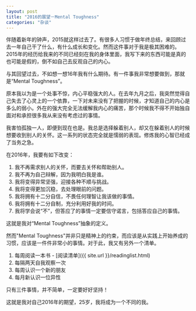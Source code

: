 ```yaml
---
layout: post
title: "2016的展望－Mental Toughness"
categories: "杂谈"
---
```

伴随着新年的钟声，2015就这样过去了。有很多人习惯于做年终总结，来回顾过去一年自己干了什么，有什么成长和变化。然而这件事对于我是极其困难的。2015年的经历给我来的不同已经刻在我的身体里面，我写下来的东西可能是真的也可能是假的，倒不如自己去反观自己的内心。

与其回望过去，不如想一想16年我有什么期待。有一件事我非常想要做到，那就是“Mental Toughness”。

原本我以为是一个处事不惊，内心平稳强大的人。在去年九月之后，我突然觉得自己失去了心灵上的一个依靠，一下对未来没有了把握的时候，才知道自己的内心是多么的弱小。外在的强大完全无法缓解我内心的痛苦，那个时候我不得不开始独自面对和承担很多我从来没有考虑过的事情。

我害怕孤独一人，即便到现在也是。我总是选择躲着别人，却又在躲着别人的时候想要收到别人的关怀。这一系列的状态完全就是懦弱的表现。修炼我的心智已经成了当务之急。

在2016年，我要有如下改变：

1. 我不再需求别人的关怀，而要去关怀和帮助别人。
2. 我不再为自己辩解，因为我明白我是谁。
3. 我将变得异常坚强，迎接各种不顺与挑战。
4. 我将变得更加沉稳，去处理眼前的问题。
5. 我将拥有十二分自信，不畏任何理智让我该做的事情。
6. 我将拥有十二分自制，充分利用好我的时间。
7. 我将学会说“不”，但答应了的事情一定要信守诺言，包括答应自己的事情。

这就是我对“Mental Toughness”抽象的定义。

然而"Mental Toughness"并非只是精神上的约束，而应该是从实践上开始养成的习惯，应该是一件件非常小的事情。对于此，我又有另外一个清单。

1. 每周阅读一本书 - [阅读清单]({{ site.url }}/readinglist.html)
2. 每隔两天自我观察一次
3. 每周认识一个新的朋友
4. 每月新认识一位异性

只有三件事情，并不简单，一定要好好坚持！

这就是我对自己2016年的期望，25岁，我将成为一个不同的我。